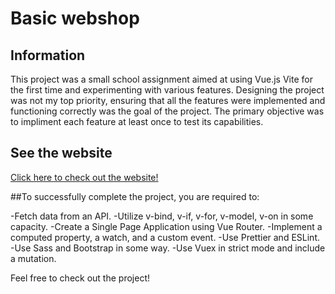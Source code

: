 # Basic webshop

## Information
This project was a small school assignment aimed at using Vue.js Vite for the first time and experimenting with various features.
Designing the project was not my top priority, ensuring that all the features were implemented and functioning correctly was the goal of the project. 
The primary objective was to impliment each feature at least once to test its capabilities.

## See the website
[Click here to check out the website!](https://malinalm.github.io/#/)

##To successfully complete the project, you are required to:

-Fetch data from an API.
-Utilize v-bind, v-if, v-for, v-model, v-on in some capacity.
-Create a Single Page Application using Vue Router.
-Implement a computed property, a watch, and a custom event.
-Use Prettier and ESLint.
-Use Sass and Bootstrap in some way.
-Use Vuex in strict mode and include a mutation.


Feel free to check out the project!
